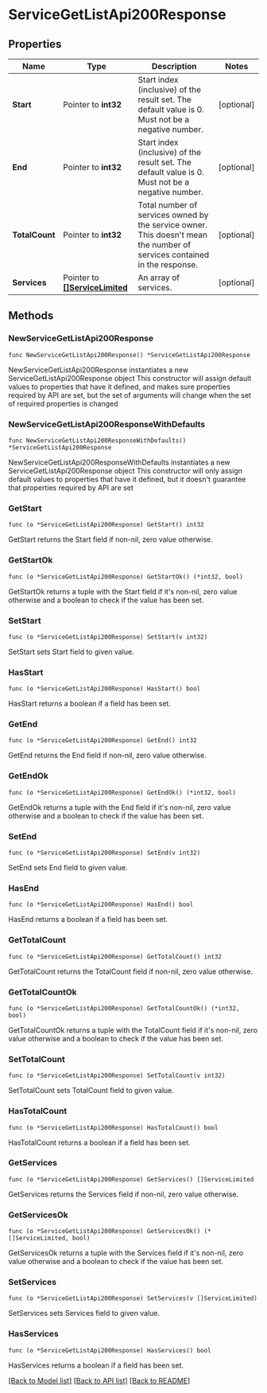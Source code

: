 # ServiceGetListApi200Response

## Properties

Name | Type | Description | Notes
------------ | ------------- | ------------- | -------------
**Start** | Pointer to **int32** | Start index (inclusive) of the result set. The default value is 0. Must not be a negative number.  | [optional] 
**End** | Pointer to **int32** | Start index (inclusive) of the result set. The default value is 0. Must not be a negative number.  | [optional] 
**TotalCount** | Pointer to **int32** | Total number of services owned by the service owner. This doesn&#39;t mean the number of services contained in the response.  | [optional] 
**Services** | Pointer to [**[]ServiceLimited**](ServiceLimited.md) | An array of services.  | [optional] 

## Methods

### NewServiceGetListApi200Response

`func NewServiceGetListApi200Response() *ServiceGetListApi200Response`

NewServiceGetListApi200Response instantiates a new ServiceGetListApi200Response object
This constructor will assign default values to properties that have it defined,
and makes sure properties required by API are set, but the set of arguments
will change when the set of required properties is changed

### NewServiceGetListApi200ResponseWithDefaults

`func NewServiceGetListApi200ResponseWithDefaults() *ServiceGetListApi200Response`

NewServiceGetListApi200ResponseWithDefaults instantiates a new ServiceGetListApi200Response object
This constructor will only assign default values to properties that have it defined,
but it doesn't guarantee that properties required by API are set

### GetStart

`func (o *ServiceGetListApi200Response) GetStart() int32`

GetStart returns the Start field if non-nil, zero value otherwise.

### GetStartOk

`func (o *ServiceGetListApi200Response) GetStartOk() (*int32, bool)`

GetStartOk returns a tuple with the Start field if it's non-nil, zero value otherwise
and a boolean to check if the value has been set.

### SetStart

`func (o *ServiceGetListApi200Response) SetStart(v int32)`

SetStart sets Start field to given value.

### HasStart

`func (o *ServiceGetListApi200Response) HasStart() bool`

HasStart returns a boolean if a field has been set.

### GetEnd

`func (o *ServiceGetListApi200Response) GetEnd() int32`

GetEnd returns the End field if non-nil, zero value otherwise.

### GetEndOk

`func (o *ServiceGetListApi200Response) GetEndOk() (*int32, bool)`

GetEndOk returns a tuple with the End field if it's non-nil, zero value otherwise
and a boolean to check if the value has been set.

### SetEnd

`func (o *ServiceGetListApi200Response) SetEnd(v int32)`

SetEnd sets End field to given value.

### HasEnd

`func (o *ServiceGetListApi200Response) HasEnd() bool`

HasEnd returns a boolean if a field has been set.

### GetTotalCount

`func (o *ServiceGetListApi200Response) GetTotalCount() int32`

GetTotalCount returns the TotalCount field if non-nil, zero value otherwise.

### GetTotalCountOk

`func (o *ServiceGetListApi200Response) GetTotalCountOk() (*int32, bool)`

GetTotalCountOk returns a tuple with the TotalCount field if it's non-nil, zero value otherwise
and a boolean to check if the value has been set.

### SetTotalCount

`func (o *ServiceGetListApi200Response) SetTotalCount(v int32)`

SetTotalCount sets TotalCount field to given value.

### HasTotalCount

`func (o *ServiceGetListApi200Response) HasTotalCount() bool`

HasTotalCount returns a boolean if a field has been set.

### GetServices

`func (o *ServiceGetListApi200Response) GetServices() []ServiceLimited`

GetServices returns the Services field if non-nil, zero value otherwise.

### GetServicesOk

`func (o *ServiceGetListApi200Response) GetServicesOk() (*[]ServiceLimited, bool)`

GetServicesOk returns a tuple with the Services field if it's non-nil, zero value otherwise
and a boolean to check if the value has been set.

### SetServices

`func (o *ServiceGetListApi200Response) SetServices(v []ServiceLimited)`

SetServices sets Services field to given value.

### HasServices

`func (o *ServiceGetListApi200Response) HasServices() bool`

HasServices returns a boolean if a field has been set.


[[Back to Model list]](../README.md#documentation-for-models) [[Back to API list]](../README.md#documentation-for-api-endpoints) [[Back to README]](../README.md)


